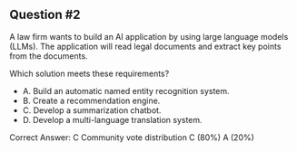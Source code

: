 ## Question #2

A law firm wants to build an AI application by using large language models (LLMs). The application will read legal documents and extract key points from the documents.

Which solution meets these requirements?

- A. Build an automatic named entity recognition system.
- B. Create a recommendation engine.
- C. Develop a summarization chatbot.
- D. Develop a multi-language translation system. 

Correct Answer: 
C Community vote distribution C (80%) A (20%)